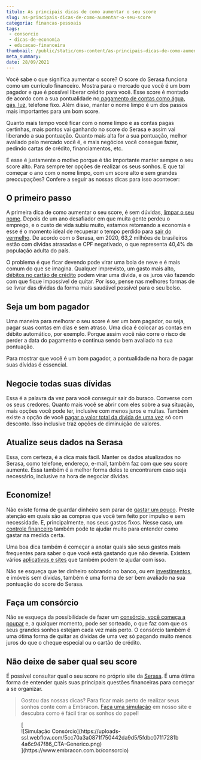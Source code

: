 ```yaml
---
titulo: As principais dicas de como aumentar o seu score
slug: as-principais-dicas-de-como-aumentar-o-seu-score
categoria: financas-pessoais
tags:
 - consorcio
 - dicas-de-economia
 - educacao-financeira
thumbnail: /public/static/cms-content/as-principais-dicas-de-como-aumentar-o-seu-score.jpg
meta_summary: 
date: 28/09/2021
---
```

Você sabe o que significa aumentar o score? O score do Serasa funciona como um currículo financeiro. Mostra para o mercado que você é um bom pagador e que é possível liberar crédito para você. Esse score é montado de acordo com a sua pontualidade no[ pagamento de contas como água, gás, luz](https://www.embracon.com.br/blog/5-dicas-indispensaveis-para-voce-economizar-energia-eletrica), telefone fixo. Além disso, manter o nome limpo é um dos passos mais importantes para um bom score.

Quanto mais tempo você ficar com o nome limpo e as contas pagas certinhas, mais pontos vai ganhando no score do Serasa e assim vai liberando a sua pontuação. Quanto mais alta for a sua pontuação, melhor avaliado pelo mercado você é, e mais negócios você consegue fazer, pedindo cartas de crédito, financiamentos, etc.

E esse é justamente o motivo porque é tão importante manter sempre o seu score alto. Para sempre ter opções de realizar os seus sonhos. E que tal começar o ano com o nome limpo, com um score alto e sem grandes preocupações? Confere a seguir as nossas dicas para isso acontecer:

O primeiro passo
----------------

A primeira dica de como aumentar o seu score, é sem dúvidas, [limpar o seu nome](https://www.embracon.com.br/blog/saiba-o-que-fazer-para-limpar-o-nome). Depois de um ano desafiador em que muita gente perdeu o emprego, e o custo de vida subiu muito, estamos retomando a economia e esse é o momento ideal de recuperar o tempo perdido para [sair do vermelho](https://www.embracon.com.br/blog/como-sair-do-vermelho-em-2019). De acordo com o Serasa, em 2020, 63,2 milhões de brasileiros estão com dívidas atrasadas e CPF negativado, o que representa 40,4% da população adulta do país.

O problema é que ficar devendo pode virar uma bola de neve e é mais comum do que se imagina. Qualquer imprevisto, um gasto mais alto, [débitos no cartão de crédito](https://www.embracon.com.br/blog/divida-de-cartao-de-credito-como-sair-dela-e-nao-entrar-mais) podem virar uma dívida, e os juros vão fazendo com que fique impossível de quitar. Por isso, pense nas melhores formas de se livrar das dívidas da forma mais saudável possível para o seu bolso.

Seja um bom pagador
-------------------

Uma maneira para melhorar o seu score é ser um bom pagador, ou seja, pagar suas contas em dias e sem atraso. Uma dica é colocar as contas em débito automático, por exemplo. Porque assim você não corre o risco de perder a data do pagamento e continua sendo bem avaliado na sua pontuação.

Para mostrar que você é um bom pagador, a pontualidade na hora de pagar suas dívidas é essencial.

Negocie todas suas dívidas
--------------------------

Essa é a palavra da vez para você conseguir sair do buraco. Converse com os seus credores. Quanto mais você se abrir com eles sobre a sua situação, mais opções você pode ter, inclusive com menos juros e multas. Também existe a opção de você [pagar o valor total da dívida de uma vez](https://www.embracon.com.br/blog/saiba-quais-sao-os-pontos-positivos-e-negativos-de-pagar-a-vista-e-parcelado) só com desconto. Isso inclusive traz opções de diminuição de valores.

Atualize seus dados na Serasa
-----------------------------

Essa, com certeza, é a dica mais fácil. Manter os dados atualizados no Serasa, como telefone, endereço, e-mail, também faz com que seu score aumente. Essa também é a melhor forma deles te encontrarem caso seja necessário, inclusive na hora de negociar dívidas.

Economize!
----------

Não existe forma de guardar dinheiro sem parar de [gastar um pouco](https://www.embracon.com.br/blog/como-identificar-e-eliminar-gastos-desnecessarios). Preste atenção em quais são as compras que você tem feito por impulso e sem necessidade. E, principalmente, nos seus gastos fixos. Nesse caso, um [controle financeiro](https://www.embracon.com.br/blog/7-dicas-para-comecar-a-sua-organizacao-financeira) também pode te ajudar muito para entender como gastar na medida certa.

Uma boa dica também é começar a anotar quais são seus gastos mais frequentes para saber o que você está gastando que não deveria. Existem vários [aplicativos e sites](https://www.embracon.com.br/blog/4-aplicativos-de-financas-para-te-ajudar-a-economizar-mais-dinheiro) que também podem te ajudar com isso.

Não se esqueça que ter dinheiro sobrando no banco, ou em [investimentos](https://www.embracon.com.br/blog/diversificar-investimentos-financeiros-e-possivel), e imóveis sem dívidas, também é uma forma de ser bem avaliado na sua pontuação do score do Serasa.

Faça um consórcio
-----------------

Não se esqueça da possibilidade de fazer um [consórcio, você começa a poupar](https://www.embracon.com.br/blog/poupar-dinheiro-com-o-consorcio-e-possivel-sim) e, a qualquer momento, pode ser sorteado, o que faz com que os seus grandes sonhos estejam cada vez mais perto. O consórcio também é uma ótima forma de quitar as dívidas de uma vez só pagando muito menos juros do que o cheque especial ou o cartão de crédito.

Não deixe de saber qual seu score
---------------------------------

É possível consultar qual o seu score no próprio site da [Serasa](https://www.serasa.com.br/). É uma ótima forma de entender quais suas principais questões financeiras para começar a se organizar.

> Gostou das nossas dicas? Para ficar mais perto de realizar seus sonhos conte com a Embracon. [Faça uma simulação](https://www.embracon.com.br/consorcio) em nosso site e descubra como é fácil tirar os sonhos do papel!

<figure class="w-richtext-figure-type-image w-richtext-align-center">[<div>![Simulação Consórcio](https://uploads-ssl.webflow.com/5cc70a3a0871f750442da9d5/5fdbc07117281b4a6c947f86_CTA-Generico.png)</div>](https://www.embracon.com.br/consorcio)</figure>
